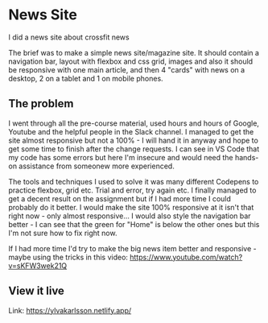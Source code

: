 # News Site

I did a news site about crossfit news

The brief was to make a simple news site/magazine site.
It should contain a navigation bar, layout with flexbox and css grid, images and also it should be responsive with one main article, and then 4 "cards" with news on a desktop, 2 on a tablet and 1 on mobile phones.

## The problem

I went through all the pre-course material, used hours and hours of Google, Youtube and the helpful people in the Slack channel.
I managed to get the site almost responsive but not a 100% - I will hand it in anyway and hope to get some time to finish after the change requests.
I can see in VS Code that my code has some errors but here I'm insecure and would need the hands-on assistance from someonew more experienced. 

The tools and techniques I used to solve it was many different Codepens to practice flexbox, grid etc. Trial and error, try again etc. 
I finally managed to get a decent result on the assignment but if I had more time I could probably do it better.
I would make the site 100% responsive at it isn't that right now - only almost responsive... I would also style the navigation bar better - I can see that the green for "Home" is below the other ones but this I'm not sure how to fix right now.

If I had more time I'd try to make the big news item better and responsive - maybe using the tricks in this video: https://www.youtube.com/watch?v=sKFW3wek21Q

## View it live
Link: https://ylvakarlsson.netlify.app/
